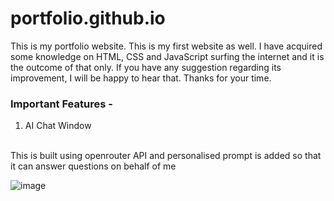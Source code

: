 # portfolio.github.io

This is my portfolio website. This is my first website as well. I have acquired some knowledge on HTML, CSS and JavaScript surfing the internet and it is the outcome of that only. If you have any suggestion regarding its improvement, I will be happy to hear that. Thanks for your time.

### Important Features -

1. AI Chat Window
<br/>
This is built using openrouter API and personalised prompt is added so that it can answer questions on behalf of me

![image](https://github.com/user-attachments/assets/3be8ebc0-948c-4947-bbda-6270e630bcdb)
